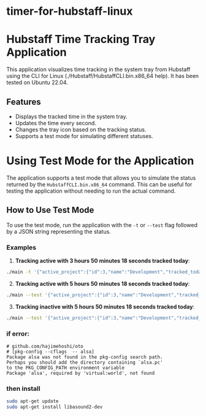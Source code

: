 # timer-for-hubstaff-linux


# Hubstaff Time Tracking Tray Application

This application visualizes time tracking in the system tray from Hubstaff using the CLI for Linux (./Hubstaff/HubstaffCLI.bin.x86_64 help). It has been tested on Ubuntu 22.04.


## Features

- Displays the tracked time in the system tray.
- Updates the time every second.
- Changes the tray icon based on the tracking status.
- Supports a test mode for simulating different statuses.


# Using Test Mode for the Application

The application supports a test mode that allows you to simulate the status returned by the `HubstaffCLI.bin.x86_64` command. This can be useful for testing the application without needing to run the actual command.

## How to Use Test Mode

To use the test mode, run the application with the `-t` or `--test` flag followed by a JSON string representing the status.

### Examples

1. **Tracking active with 3 hours 50 minutes 18 seconds tracked today**:
```sh
./main -t '{"active_project":{"id":3,"name":"Development","tracked_today":"3:50:18"},"tracking":true}'
```

2. **Tracking active with 5 hours 50 minutes 18 seconds tracked today**:
```sh
./main --test '{"active_project":{"id":3,"name":"Development","tracked_today":"5:50:18"},"tracking":true}'
```

3. **Tracking inactive with 5 hours 50 minutes 18 seconds tracked today**:
```sh
./main --test '{"active_project":{"id":3,"name":"Development","tracked_today":"5:50:18"},"tracking":false}'
```

### if error:

```
# github.com/hajimehoshi/oto
# [pkg-config --cflags  -- alsa]
Package alsa was not found in the pkg-config search path.
Perhaps you should add the directory containing `alsa.pc'
to the PKG_CONFIG_PATH environment variable
Package 'alsa', required by 'virtual:world', not found
```

### then install

```sh
sudo apt-get update
sudo apt-get install libasound2-dev
```